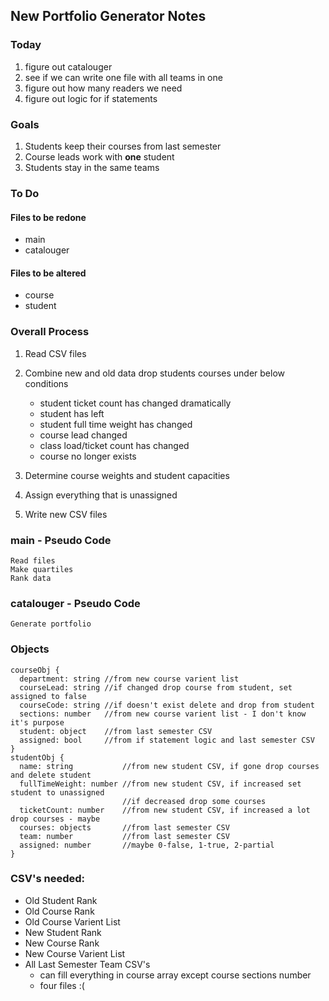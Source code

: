 ## New Portfolio Generator Notes

### Today
1. figure out catalouger
1. see if we can write one file with all teams in one
1. figure out how many readers we need
1. figure out logic for if statements

### Goals
1. Students keep their courses from last semester
1. Course leads work with **one** student
1. Students stay in the same teams

### To Do
#### Files to be redone
* main
* catalouger
#### Files to be altered
* course
* student  

### Overall Process
  1. Read CSV files
  
  1. Combine new and old data
    drop students courses under below conditions
    
      - student ticket count has changed dramatically
      - student has left
      - student full time weight has changed
      - course lead changed
      - class load/ticket count has changed
      - course no longer exists
      
  1. Determine course weights and student capacities
  
  1. Assign everything that is unassigned
  
  1. Write new CSV files
  
### main - Pseudo Code
```
Read files
Make quartiles
Rank data
```

### catalouger - Pseudo Code
```
Generate portfolio
```

### Objects
```
courseObj {
  department: string //from new course varient list
  courseLead: string //if changed drop course from student, set assigned to false
  courseCode: string //if doesn't exist delete and drop from student
  sections: number   //from new course varient list - I don't know it's purpose
  student: object    //from last semester CSV
  assigned: bool     //from if statement logic and last semester CSV
}
studentObj {
  name: string           //from new student CSV, if gone drop courses and delete student
  fullTimeWeight: number //from new student CSV, if increased set student to unassigned
                         //if decreased drop some courses
  ticketCount: number    //from new student CSV, if increased a lot drop courses - maybe
  courses: objects       //from last semester CSV
  team: number           //from last semester CSV
  assigned: number       //maybe 0-false, 1-true, 2-partial
}
```
    
### CSV's needed:
* Old Student Rank
* Old Course Rank
* Old Course Varient List
* New Student Rank
* New Course Rank
* New Course Varient List
* All Last Semester Team CSV's
  - can fill everything in course array except course sections number
  - four files :(
